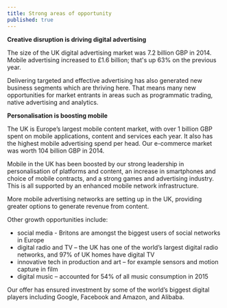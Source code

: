 ```yaml
---
title: Strong areas of opportunity
published: true
--- 
```

**Creative disruption is driving digital advertising**

The size of the UK digital advertising market was 7.2 billion GBP in 2014. Mobile advertising increased to £1.6 billion; that's up 63% on the previous year. 

Delivering targeted and effective advertising has also generated new business segments which are thriving here. That means many new opportunities for market entrants in areas such as programmatic trading, native advertising and analytics.

**Personalisation is boosting mobile**

The UK is Europe’s largest mobile content market, with over 1 billion GBP spent on mobile applications, content and services each year.  It also has the highest mobile advertising spend per head. Our e-commerce market was worth 104 billion GBP in 2014. 

Mobile in the UK has been boosted by our strong leadership in personalisation of platforms and content, an increase in smartphones and choice of mobile contracts, and a strong games and advertising industry. This is all supported by an enhanced mobile network infrastructure.

More mobile advertising networks are setting up in the UK, providing greater options to generate revenue from content.

Other growth opportunities include: 
- social media - Britons are amongst the biggest users of social networks in Europe
- digital radio and TV – the UK has one of the world’s largest digital radio networks, and 97% of UK homes have digital TV
- innovative tech in production and art – for example sensors and motion capture in film
- digital music – accounted for 54% of all music consumption in 2015 

Our offer has ensured investment by some of the world’s biggest digital players including Google, Facebook and Amazon, and Alibaba.
